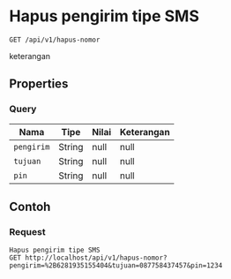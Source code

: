 # Hapus pengirim tipe SMS
```http
GET /api/v1/hapus-nomor
```
keterangan
## Properties
### Query
Nama | Tipe | Nilai | Keterangan
--- | --- | --- | ---
<code>pengirim</code> | String | null | null
<code>tujuan</code> | String | null | null
<code>pin</code> | String | null | null

## Contoh

### Request
```http
Hapus pengirim tipe SMS
GET http://localhost/api/v1/hapus-nomor?pengirim=%2B6281935155404&tujuan=087758437457&pin=1234
```

